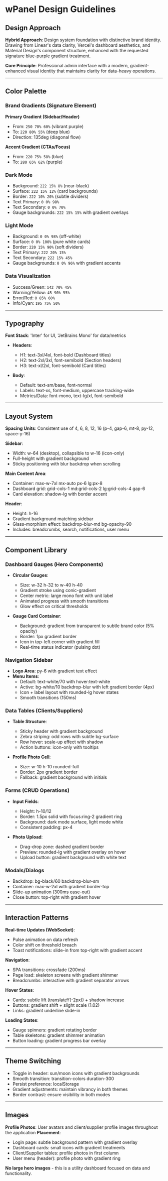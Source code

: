 # wPanel Design Guidelines

## Design Approach
**Hybrid Approach**: Design system foundation with distinctive brand identity. Drawing from Linear's data clarity, Vercel's dashboard aesthetics, and Material Design's component structure, enhanced with the requested signature blue-purple gradient treatment.

**Core Principle**: Professional admin interface with a modern, gradient-enhanced visual identity that maintains clarity for data-heavy operations.

---

## Color Palette

### Brand Gradients (Signature Element)
**Primary Gradient (Sidebar/Header)**
- From: `250 70% 60%` (vibrant purple)
- To: `220 80% 55%` (deep blue)
- Direction: 135deg (diagonal flow)

**Accent Gradient (CTAs/Focus)**
- From: `220 75% 58%` (blue)
- To: `280 65% 62%` (purple)

### Dark Mode
- Background: `222 15% 8%` (near-black)
- Surface: `222 15% 12%` (card backgrounds)
- Border: `222 10% 20%` (subtle dividers)
- Text Primary: `0 0% 98%`
- Text Secondary: `0 0% 70%`
- Gauge backgrounds: `222 15% 15%` with gradient overlays

### Light Mode
- Background: `0 0% 98%` (off-white)
- Surface: `0 0% 100%` (pure white cards)
- Border: `220 15% 90%` (soft dividers)
- Text Primary: `222 20% 15%`
- Text Secondary: `222 15% 45%`
- Gauge backgrounds: `0 0% 96%` with gradient accents

### Data Visualization
- Success/Green: `142 70% 45%`
- Warning/Yellow: `45 90% 55%`
- Error/Red: `0 85% 60%`
- Info/Cyan: `195 75% 50%`

---

## Typography
**Font Stack**: 'Inter' for UI, 'JetBrains Mono' for data/metrics

- **Headers**: 
  - H1: text-3xl/4xl, font-bold (Dashboard titles)
  - H2: text-2xl/3xl, font-semibold (Section headers)
  - H3: text-xl/2xl, font-semibold (Card titles)

- **Body**: 
  - Default: text-sm/base, font-normal
  - Labels: text-xs, font-medium, uppercase tracking-wide
  - Metrics/Data: font-mono, text-lg/xl, font-semibold

---

## Layout System

**Spacing Units**: Consistent use of 4, 6, 8, 12, 16 (p-4, gap-6, mt-8, py-12, space-y-16)

**Sidebar**: 
- Width: w-64 (desktop), collapsible to w-16 (icon-only)
- Full-height with gradient background
- Sticky positioning with blur backdrop when scrolling

**Main Content Area**:
- Container: max-w-7xl mx-auto px-6 lg:px-8
- Dashboard grid: grid-cols-1 md:grid-cols-2 lg:grid-cols-4 gap-6
- Card elevation: shadow-lg with border accent

**Header**:
- Height: h-16
- Gradient background matching sidebar
- Glass-morphism effect: backdrop-blur-md bg-opacity-90
- Includes: breadcrumbs, search, notifications, user menu

---

## Component Library

### Dashboard Gauges (Hero Components)
- **Circular Gauges**: 
  - Size: w-32 h-32 to w-40 h-40
  - Gradient stroke using conic-gradient
  - Center metric: large mono font with unit label
  - Animated progress with smooth transitions
  - Glow effect on critical thresholds

- **Gauge Card Container**:
  - Background: gradient from transparent to subtle brand color (5% opacity)
  - Border: 1px gradient border
  - Icon in top-left corner with gradient fill
  - Real-time status indicator (pulsing dot)

### Navigation Sidebar
- **Logo Area**: py-6 with gradient text effect
- **Menu Items**:
  - Default: text-white/70 with hover:text-white
  - Active: bg-white/10 backdrop-blur with left gradient border (4px)
  - Icon + label layout with rounded-lg hover states
  - Smooth transitions (150ms)

### Data Tables (Clients/Suppliers)
- **Table Structure**:
  - Sticky header with gradient background
  - Zebra striping: odd rows with subtle bg-surface
  - Row hover: scale-up effect with shadow
  - Action buttons: icon-only with tooltips
  
- **Profile Photo Cell**:
  - Size: w-10 h-10 rounded-full
  - Border: 2px gradient border
  - Fallback: gradient background with initials

### Forms (CRUD Operations)
- **Input Fields**:
  - Height: h-10/12
  - Border: 1.5px solid with focus:ring-2 gradient ring
  - Background: dark mode surface, light mode white
  - Consistent padding: px-4

- **Photo Upload**:
  - Drag-drop zone: dashed gradient border
  - Preview: rounded-lg with gradient overlay on hover
  - Upload button: gradient background with white text

### Modals/Dialogs
- Backdrop: bg-black/60 backdrop-blur-sm
- Container: max-w-2xl with gradient border-top
- Slide-up animation (300ms ease-out)
- Close button: top-right with gradient hover

---

## Interaction Patterns

**Real-time Updates (WebSocket)**:
- Pulse animation on data refresh
- Color shift on threshold breach
- Toast notifications: slide-in from top-right with gradient accent

**Navigation**:
- SPA transitions: crossfade (200ms)
- Page load: skeleton screens with gradient shimmer
- Breadcrumbs: interactive with gradient separator arrows

**Hover States**:
- Cards: subtle lift (translateY(-2px)) + shadow increase
- Buttons: gradient shift + slight scale (1.02)
- Links: gradient underline slide-in

**Loading States**:
- Gauge spinners: gradient rotating border
- Table skeletons: gradient shimmer animation
- Button loading: gradient progress bar overlay

---

## Theme Switching
- Toggle in header: sun/moon icons with gradient backgrounds
- Smooth transition: transition-colors duration-300
- Persist preference: localStorage
- Gradient adjustments: maintain vibrancy in both themes
- Border contrast: ensure visibility in both modes

---

## Images
**Profile Photos**: User avatars and client/supplier profile images throughout the application
**Placement**: 
- Login page: subtle background pattern with gradient overlay
- Dashboard cards: small icons with gradient treatments
- Client/Supplier tables: profile photos in first column
- User menu (header): profile photo with gradient ring

**No large hero images** - this is a utility dashboard focused on data and functionality.